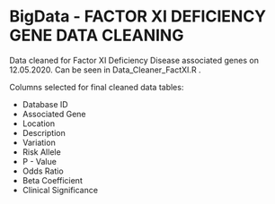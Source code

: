 # BigData - FACTOR XI DEFICIENCY GENE DATA CLEANING
Data cleaned for Factor XI Deficiency Disease associated genes on 12.05.2020. 
Can be seen in Data_Cleaner_FactXI.R .

Columns selected for final cleaned data tables:

- Database ID
- Associated Gene
- Location
- Description
- Variation
- Risk Allele
- P - Value
- Odds Ratio
- Beta Coefficient
- Clinical Significance